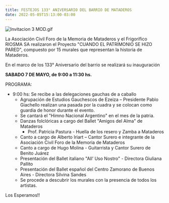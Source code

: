 ```yaml
---
title: FESTEJOS 133° ANIVERSARIO DEL BARRIO DE MATADEROS
date: 2022-05-05T15:13:00-03:00
---
```


![Invitacion 3 MOD.gif](https://blogger.googleusercontent.com/img/b/R29vZ2xl/AVvXsEijNxvXx4gi6cx08udLQiRoSeSSmbhVCmUR8Q-Zz2rB4E-y5dOC-NYWePKFr1nB4Ns4vOgzBMKN-eoEUcgXkOCJP79uaXgByadRIbtJxUIWqJdTXyCIrxdFUEy7G6g_QwXJ8_DogFSc8QbD6TaZUGDktKfPNMyBznjEgVZdmwDmrdcAXHZYHhBBNF_s9w/w400-h309/Invitacion%203%20MOD.gif)

La Asociación Civil Foro de la Memoria de Mataderos y el Frigorífico RIOSMA SA realizaron el Proyecto "CUANDO EL PATRIMONIO SE HIZO PARED", compuesto por 15 murales que representan la historia de Mataderos.

En el marco de los 133° Aniversario del barrio se realizará su inauguración

**SABADO 7 DE MAYO, de 9:00 a 11:30 hs.**

PROGRAMA:

- 9:00 hs: Se recibe a las delegaciones gauchas de a caballo
  - Agrupación de Estudios Gauchescos de Ezeiza – Presidente Pablo Giachello realizan una pasada por la cuadra y se colocan como guardia de honor durante el evento.
  - Se cantará el "Himno Nacional Argentino" en el mes de la patria.
  - Danzas folclóricas a cargo del Ballet "Amigos del Alma" de Mataderos
    - Prof. Patricia Pastura - Huella de los resero y Zamba a Mataderos
  - Canto a cargo de Alberto Iriart – Cantor Surero e integrante de la Asociación Civil Foro de la Memoria de Mataderos
  - Canto a cargo de Hugo Molina - Guitarrista y Cantor Surero de Benito Juárez
  - Presentación del Ballet italiano "All’ Uso Nostro" - Directora Giuliana Pallito
  - Presentación del Ballet español del Centro Zamorano de Buenos Aires - Directora Silvina Sandes
  - Se procede a descubrir los murales con la presencia de todos los artistas.

Los Esperamos!!